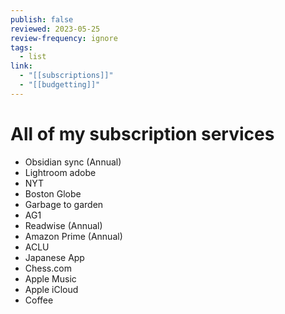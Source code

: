 ```yaml
---
publish: false
reviewed: 2023-05-25
review-frequency: ignore
tags:
  - list
link:
  - "[[subscriptions]]"
  - "[[budgetting]]"
---
```

# All of my subscription services
- Obsidian sync (Annual)
- Lightroom adobe
- NYT
- Boston Globe
- Garbage to garden
- AG1
- Readwise (Annual)
- Amazon Prime (Annual)
- ACLU
- Japanese App
- Chess.com
- Apple Music
- Apple iCloud
- Coffee